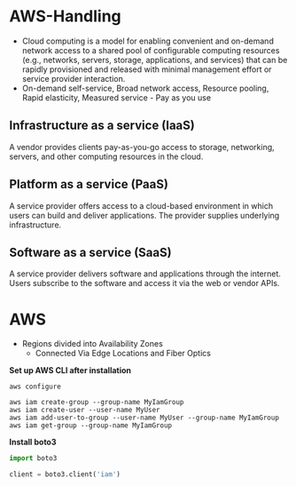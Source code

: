 # AWS-Handling

- Cloud computing is a model for enabling convenient and on-demand network access to a shared pool of configurable computing resources (e.g., networks, servers, storage, applications, and services) that can be rapidly provisioned and released with minimal management effort or service provider interaction.
- On-demand self-service, Broad network access, Resource pooling, Rapid elasticity, Measured service - Pay as you use

## Infrastructure as a service (IaaS)
A vendor provides clients pay-as-you-go access to storage, networking, servers, and other computing resources in the cloud.
## Platform as a service (PaaS)
A service provider offers access to a cloud-based environment in which users can build and deliver applications. The provider supplies underlying infrastructure.
## Software as a service (SaaS)
A service provider delivers software and applications through the internet. Users subscribe to the software and access it via the web or vendor APIs.

# AWS
- Regions divided into Availability Zones
    - Connected Via Edge Locations and Fiber Optics

**Set up AWS CLI after installation** 
```commandline
aws configure

aws iam create-group --group-name MyIamGroup
aws iam create-user --user-name MyUser
aws iam add-user-to-group --user-name MyUser --group-name MyIamGroup
aws iam get-group --group-name MyIamGroup
```
**Install boto3**
```Python
import boto3

client = boto3.client('iam')
```